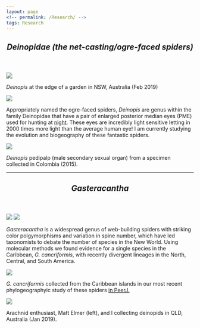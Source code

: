 ```yaml
---
layout: page
<!-- permalink: /Research/ -->
tags: Research
---
```

 
<header>
    <h2><i>Deinopidae (the net-casting/ogre-faced spiders)</i></h2>
      </header>  
      
![](https://user-images.githubusercontent.com/21958390/85932365-922ab180-b899-11ea-8075-2136bcf64faa.JPG)

<p><i>Deinopis</i> at the edge of a garden in NSW, Australia (Feb 2019)</p>

![](https://user-images.githubusercontent.com/21958390/44419031-0aaae380-a548-11e8-85b1-6df2373e670a.jpg)

<p> Appropriately named the ogre-faced spiders, <i>Deinopis</i> are genus within the family Deinopidae that have a pair of enlarged posterior median eyes (PME) used for hunting at <a href="http://www.dailymail.co.uk/sciencetech/article-3595122/The-spider-NIGHTVISION-goggles-Arachnid-uses-enlarged-eyes-help-hunt-prey-ground-night.html">night</a>. These eyes are incredibly light sensitive letting in 2000 times more light than the average human eye! I am currently studying the evolution and biogeography of these fantastic spiders. </p>

![](https://user-images.githubusercontent.com/21958390/85932609-73c5b580-b89b-11ea-8331-75cf36573070.png)
<p><i>Deinopis</i> pedipalp (male secondary sexual organ) from a specimen collected in Colombia (2015).</p>

---

  <header>
    <h2><i>Gasteracantha</i></h2>
      </header>  

![](https://cloud.githubusercontent.com/assets/21958390/22332417/d1d81346-e39e-11e6-8586-9d740dd0435e.jpg) 
![](https://user-images.githubusercontent.com/21958390/85951027-69a0c700-b92e-11ea-8f8b-c3dcae132d1f.jpg)

<p> <i>Gasteracantha</i> is a widespread genus of web-building spiders with striking color polgymorphisms and variation in spine number, which have led taxonomists to debate the number of species in the New World. Using molecular methods we found evidence for a single species in the Caribbean, <i>G. cancriformis</i>, with recently divergent lineages in the North, Central, and South America. 
    </p>
    
![](https://user-images.githubusercontent.com/21958390/85926390-35190680-b86d-11ea-94cf-8a307f20bd0d.jpg)

<p><i>G. cancriformis</i> collected from the Caribbean islands in our most recent phylogeographyic study of these spiders <a href="https://peerj.com/articles/8976/">in PeerJ.</a></p>

![](https://user-images.githubusercontent.com/21958390/85932719-842a6000-b89c-11ea-835a-ced9b49a09e6.jpg)
<p>Arachnid enthusiast, Matt Elmer (left), and I collecting deinopids in QLD, Australia (Jan 2019).</p>

